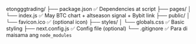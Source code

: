 etongggtrading/
├── package.json            ✅ Dependencies at script
├── pages/
│   └── index.js            ✅ May BTC chart + altseason signal + Bybit link
├── public/
│   └── favicon.ico         ✅ (optional icon)
├── styles/
│   └── globals.css         ✅ Basic styling
├── next.config.js          ✅ Config file (optional)
└── .gitignore              ✅ Para di maisama ang `node_modules`
